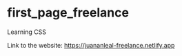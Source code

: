 # first_page_freelance
Learning CSS 

Link to the website: https://juananleal-freelance.netlify.app
